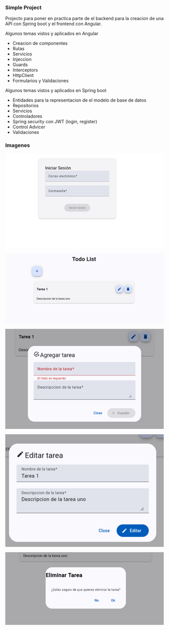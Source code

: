 ### Simple Project
Projecto para poner en practica parte de el backend para la creacion de una API con 
Spring boot y el frontend con Angular.

Algunos temas vistos y aplicados en  Angular
- Creacion de componentes
- Rutas
- Servicios
- Injeccion
- Guards
- Interceptors
- HttpClient
- Formularios y Validaciones

Algunos temas vistos y aplicados en Spring boot
- Entidades para la representacion de el modelo de base de datos
- Repositorios
- Servicios
- Controladores
- Spring security con JWT (login, register)
- Control Advicer
- Validaciones 

### Imagenes

![login](/images/iniciar_session.png)

![lista](/images/lista.png)

![agregar](/images/agregar.png)

![editar](/images/editar.png)

![eliminar](/images/eliminar.png)
